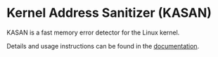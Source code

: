 Kernel Address Sanitizer (KASAN)
================================

KASAN is a fast memory error detector for the Linux kernel.

Details and usage instructions can be found in the [documentation](https://www.kernel.org/doc/html/latest/dev-tools/kasan.html).
